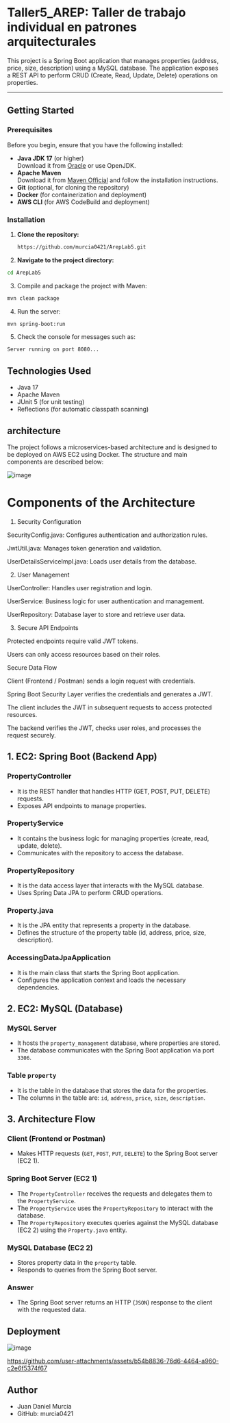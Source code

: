 # Taller5_AREP: Taller de trabajo individual en patrones arquitecturales


This project is a Spring Boot application that manages properties (address, price, size, description)
using a MySQL database. The application exposes a REST API to perform CRUD (Create, Read, Update, Delete) operations on properties.

---

## Getting Started

### Prerequisites

Before you begin, ensure that you have the following installed:

- **Java JDK 17** (or higher)  
  Download it from [Oracle](https://www.oracle.com/java/technologies/javase/jdk17-archive-downloads.html) or use OpenJDK.
- **Apache Maven**  
  Download it from [Maven Official](https://maven.apache.org/download.cgi) and follow the installation instructions.
- **Git** (optional, for cloning the repository)
- **Docker** (for containerization and deployment)
- **AWS CLI** (for AWS CodeBuild and deployment)

### Installation

1. **Clone the repository:**

   ```bash
   https://github.com/murcia0421/ArepLab5.git
2. **Navigate to the project directory:**
   
  ```bash
  cd ArepLab5
  ```

3. Compile and package the project with Maven:
   
  ```bash
  mvn clean package
  ```
4. Run the server:

  ```bash
  mvn spring-boot:run
  ```

5. Check the console for messages such as:

  ```bash
  Server running on port 8080...
   ```

## Technologies Used

- Java 17
- Apache Maven
- JUnit 5 (for unit testing)
- Reflections (for automatic classpath scanning)

## architecture

The project follows a microservices-based architecture and is designed to be deployed on AWS EC2 using Docker.
The structure and main components are described below:

![image](https://github.com/user-attachments/assets/0c8e76a6-e9c3-4f57-87df-7afb2a6f50e6)

# Components of the Architecture

1. Security Configuration

SecurityConfig.java: Configures authentication and authorization rules.

JwtUtil.java: Manages token generation and validation.

UserDetailsServiceImpl.java: Loads user details from the database.

2. User Management

UserController: Handles user registration and login.

UserService: Business logic for user authentication and management.

UserRepository: Database layer to store and retrieve user data.

3. Secure API Endpoints

Protected endpoints require valid JWT tokens.

Users can only access resources based on their roles.

Secure Data Flow

Client (Frontend / Postman) sends a login request with credentials.

Spring Boot Security Layer verifies the credentials and generates a JWT.

The client includes the JWT in subsequent requests to access protected resources.

The backend verifies the JWT, checks user roles, and processes the request securely.

## 1. EC2: Spring Boot (Backend App)

### PropertyController
- It is the REST handler that handles HTTP (GET, POST, PUT, DELETE) requests.
- Exposes API endpoints to manage properties.

### PropertyService
- It contains the business logic for managing properties (create, read, update, delete).
- Communicates with the repository to access the database.

### PropertyRepository
- It is the data access layer that interacts with the MySQL database.
- Uses Spring Data JPA to perform CRUD operations.

### Property.java
- It is the JPA entity that represents a property in the database.
- Defines the structure of the property table (id, address, price, size, description).

### AccessingDataJpaApplication
- It is the main class that starts the Spring Boot application.
- Configures the application context and loads the necessary dependencies.

## 2. EC2: MySQL (Database)

### MySQL Server
- It hosts the `property_management` database, where properties are stored.
- The database communicates with the Spring Boot application via port `3306`.

### Table `property`
- It is the table in the database that stores the data for the properties.
- The columns in the table are: `id`, `address`, `price`, `size`, `description`.

## 3. Architecture Flow

### Client (Frontend or Postman)
- Makes HTTP requests (`GET`, `POST`, `PUT`, `DELETE`) to the Spring Boot server (EC2 1).

### Spring Boot Server (EC2 1)
- The `PropertyController` receives the requests and delegates them to the `PropertyService`.
- The `PropertyService` uses the `PropertyRepository` to interact with the database.
- The `PropertyRepository` executes queries against the MySQL database (EC2 2) using the `Property.java` entity.

### MySQL Database (EC2 2)
- Stores property data in the `property` table.
- Responds to queries from the Spring Boot server.

### Answer
- The Spring Boot server returns an HTTP (`JSON`) response to the client with the requested data.

## Deployment

![image](https://github.com/user-attachments/assets/37ed5778-b949-4e39-95ba-dc55c354dfac)


https://github.com/user-attachments/assets/b54b8836-76d6-4464-a960-c2e6f5374f67


## Author

- Juan Daniel Murcia
- GitHub: murcia0421
